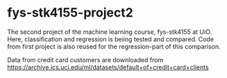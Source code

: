 # fys-stk4155-project2
The second project of the machine learning course, fys-stk4155 at UiO. Here, classification and regression is beiing tested and compared. Code from first project is also reused for the regression-part of this comparison.



Data from credit card customers are downloaded from https://archive.ics.uci.edu/ml/datasets/default+of+credit+card+clients